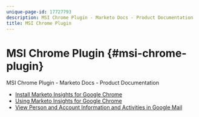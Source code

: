 ```yaml
---
unique-page-id: 17727793
description: MSI Chrome Plugin - Marketo Docs - Product Documentation
title: MSI Chrome Plugin
---
```


# MSI Chrome Plugin {#msi-chrome-plugin}

MSI Chrome Plugin - Marketo Docs - Product Documentation

* [Install Marketo Insights for Google Chrome](msi-chrome-plugin/install-marketo-insights-for-google-chrome.md)
* [Using Marketo Insights for Google Chrome](msi-chrome-plugin/using-marketo-insights-for-google-chrome.md)
* [View Person and Account Information and Activities in Google Mail](msi-chrome-plugin/view-person-and-account-information-and-activities-in-google-mail.md)

